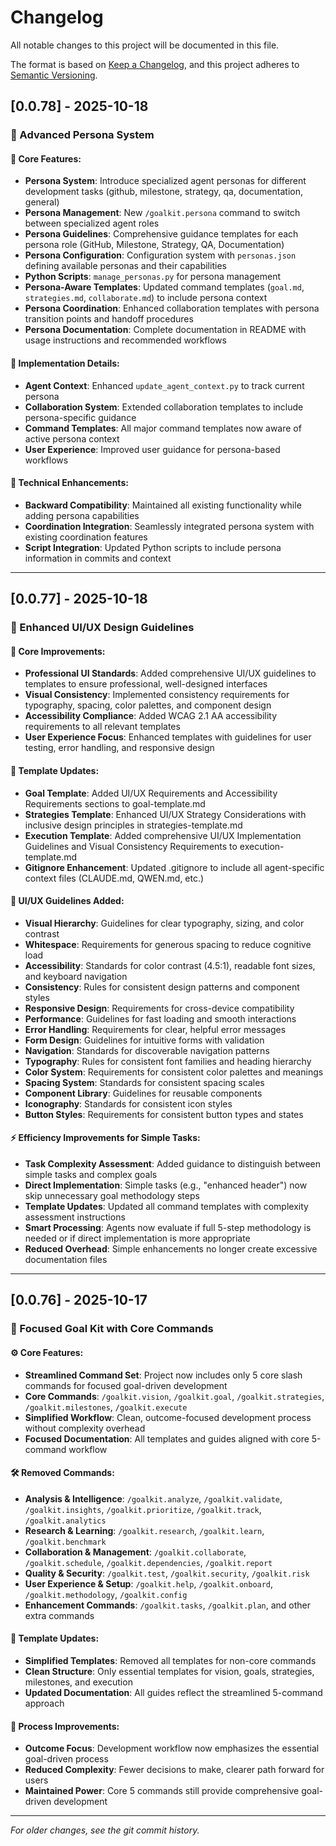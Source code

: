 # Changelog

All notable changes to this project will be documented in this file.

The format is based on [Keep a Changelog](https://keepachangelog.com/en/1.0.0/),
and this project adheres to [Semantic Versioning](https://semver.org/spec/v2.0.0.html).

## [0.0.78] - 2025-10-18

### 👤 Advanced Persona System

#### 🎯 Core Features:
- **Persona System**: Introduce specialized agent personas for different development tasks (github, milestone, strategy, qa, documentation, general)
- **Persona Management**: New `/goalkit.persona` command to switch between specialized agent roles
- **Persona Guidelines**: Comprehensive guidance templates for each persona role (GitHub, Milestone, Strategy, QA, Documentation)
- **Persona Configuration**: Configuration system with `personas.json` defining available personas and their capabilities
- **Python Scripts**: `manage_personas.py` for persona management
- **Persona-Aware Templates**: Updated command templates (`goal.md`, `strategies.md`, `collaborate.md`) to include persona context
- **Persona Coordination**: Enhanced collaboration templates with persona transition points and handoff procedures
- **Persona Documentation**: Complete documentation in README with usage instructions and recommended workflows

#### 📁 Implementation Details:
- **Agent Context**: Enhanced `update_agent_context.py` to track current persona
- **Collaboration System**: Extended collaboration templates to include persona-specific guidance
- **Command Templates**: All major command templates now aware of active persona context
- **User Experience**: Improved user guidance for persona-based workflows

#### 🔧 Technical Enhancements:
- **Backward Compatibility**: Maintained all existing functionality while adding persona capabilities
- **Coordination Integration**: Seamlessly integrated persona system with existing coordination features
- **Script Integration**: Updated Python scripts to include persona information in commits and context

---

## [0.0.77] - 2025-10-18

### 🎨 Enhanced UI/UX Design Guidelines

#### 🎯 Core Improvements:
- **Professional UI Standards**: Added comprehensive UI/UX guidelines to templates to ensure professional, well-designed interfaces
- **Visual Consistency**: Implemented consistency requirements for typography, spacing, color palettes, and component design
- **Accessibility Compliance**: Added WCAG 2.1 AA accessibility requirements to all relevant templates
- **User Experience Focus**: Enhanced templates with guidelines for user testing, error handling, and responsive design

#### 📁 Template Updates:
- **Goal Template**: Added UI/UX Requirements and Accessibility Requirements sections to goal-template.md
- **Strategies Template**: Enhanced UI/UX Strategy Considerations with inclusive design principles in strategies-template.md
- **Execution Template**: Added comprehensive UI/UX Implementation Guidelines and Visual Consistency Requirements to execution-template.md
- **Gitignore Enhancement**: Updated .gitignore to include all agent-specific context files (CLAUDE.md, QWEN.md, etc.)

#### 🎨 UI/UX Guidelines Added:
- **Visual Hierarchy**: Guidelines for clear typography, sizing, and color contrast
- **Whitespace**: Requirements for generous spacing to reduce cognitive load
- **Accessibility**: Standards for color contrast (4.5:1), readable font sizes, and keyboard navigation
- **Consistency**: Rules for consistent design patterns and component styles
- **Responsive Design**: Requirements for cross-device compatibility
- **Performance**: Guidelines for fast loading and smooth interactions
- **Error Handling**: Requirements for clear, helpful error messages
- **Form Design**: Guidelines for intuitive forms with validation
- **Navigation**: Standards for discoverable navigation patterns
- **Typography**: Rules for consistent font families and heading hierarchy
- **Color System**: Requirements for consistent color palettes and meanings
- **Spacing System**: Standards for consistent spacing scales
- **Component Library**: Guidelines for reusable components
- **Iconography**: Standards for consistent icon styles
- **Button Styles**: Requirements for consistent button types and states

#### ⚡ Efficiency Improvements for Simple Tasks:
- **Task Complexity Assessment**: Added guidance to distinguish between simple tasks and complex goals
- **Direct Implementation**: Simple tasks (e.g., \"enhanced header\") now skip unnecessary goal methodology steps
- **Template Updates**: Updated all command templates with complexity assessment instructions
- **Smart Processing**: Agents now evaluate if full 5-step methodology is needed or if direct implementation is more appropriate
- **Reduced Overhead**: Simple enhancements no longer create excessive documentation files

---

## [0.0.76] - 2025-10-17

### 🎯 Focused Goal Kit with Core Commands

#### ⚙️ Core Features:
- **Streamlined Command Set**: Project now includes only 5 core slash commands for focused goal-driven development
- **Core Commands**: `/goalkit.vision`, `/goalkit.goal`, `/goalkit.strategies`, `/goalkit.milestones`, `/goalkit.execute`
- **Simplified Workflow**: Clean, outcome-focused development process without complexity overhead
- **Focused Documentation**: All templates and guides aligned with core 5-command workflow

#### 🛠️ Removed Commands:
- **Analysis & Intelligence**: `/goalkit.analyze`, `/goalkit.validate`, `/goalkit.insights`, `/goalkit.prioritize`, `/goalkit.track`, `/goalkit.analytics`
- **Research & Learning**: `/goalkit.research`, `/goalkit.learn`, `/goalkit.benchmark`
- **Collaboration & Management**: `/goalkit.collaborate`, `/goalkit.schedule`, `/goalkit.dependencies`, `/goalkit.report`
- **Quality & Security**: `/goalkit.test`, `/goalkit.security`, `/goalkit.risk`
- **User Experience & Setup**: `/goalkit.help`, `/goalkit.onboard`, `/goalkit.methodology`, `/goalkit.config`
- **Enhancement Commands**: `/goalkit.tasks`, `/goalkit.plan`, and other extra commands

#### 📁 Template Updates:
- **Simplified Templates**: Removed all templates for non-core commands
- **Clean Structure**: Only essential templates for vision, goals, strategies, milestones, and execution
- **Updated Documentation**: All guides reflect the streamlined 5-command approach

#### 🔄 Process Improvements:
- **Outcome Focus**: Development workflow now emphasizes the essential goal-driven process
- **Reduced Complexity**: Fewer decisions to make, clearer path forward for users
- **Maintained Power**: Core 5 commands still provide comprehensive goal-driven development

---

*For older changes, see the git commit history.*
